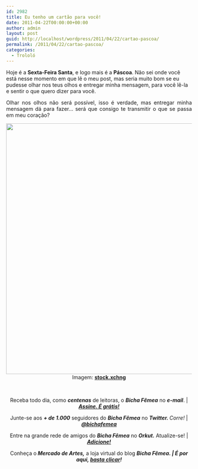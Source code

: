 ```yaml
---
id: 2982
title: Eu tenho um cartão para você!
date: 2011-04-22T00:00:00+00:00
author: admin
layout: post
guid: http://localhost/wordpress/2011/04/22/cartao-pascoa/
permalink: /2011/04/22/cartao-pascoa/
categories:
  - Trololó
---
```

Hoje é a **Sexta-Feira Santa**, e logo mais é a **Páscoa**. Não sei onde você está nesse momento em que lê o meu post, mas seria muito bom se eu pudesse olhar nos teus olhos e entregar minha mensagem, para você lê-la e sentir o que quero dizer para você.

<p style="text-align: justify;">
  Olhar nos olhos não será possível, isso é verdade, mas entregar minha mensagem dá para fazer… será que consigo te transmitir o que se passa em meu coração?
</p>

<!--more-->

<p style="text-align: center;">
  <a href="http://www.trololodemulher.com.br/blog/wp-content/uploads/2011/04/Cartao-Pascoa.jpg"><img class="alignnone size-full wp-image-6274" title="Cartão Páscoa" src="http://www.trololodemulher.com.br/blog/wp-content/uploads/2011/04/Cartao-Pascoa.jpg" alt="" width="600" height="680" /></a><br /> Imagem: <strong><a href="http://www.sxc.hu/" target="_blank">stock.xchng</a></strong>
</p>

<p style="text-align: center;">
   
</p>

<p style="text-align: center;">
  Receba todo dia, como <strong><em>centenas</em></strong> de leitoras, o <strong><em>Bicha Fêmea</em></strong> no <strong><em>e-mail</em></strong>. | <strong><em><a href="http://feedburner.google.com/fb/a/mailverify?uri=blogbichafemea&loc=pt_BR">Assine. É grátis!</a></em></strong>
</p>

<p style="text-align: center;">
  Junte-se aos <strong><em>+ de 1.000</em></strong> seguidores do <strong><em>Bicha Fêmea</em></strong> no <em><strong>Twitter. </strong>Corre!</em> | <strong><em><a href="http://twitter.com/bichafemea">@bichafemea</a></em></strong>
</p>

<p style="text-align: center;">
  Entre na grande rede de amigos do <strong><em>Bicha Fêmea</em></strong> no <strong><em>Orkut.</em></strong> Atualize-se! | <strong><em><a href="http://www.orkut.com.br/Main#Profile?uid=5161612886294499900">Adicione!</a></em></strong>
</p>

<p style="text-align: center;">
  Conheça o<strong><em> Mercado de Artes,</em></strong> a loja virtual do blog <strong><em>Bicha Fêmea. | É por aqui, </em></strong><a href="http://www.trololodemulher.com.br/loja/"><strong><em>basta clicar</em></strong></a><strong><em>!</em></strong>
</p>